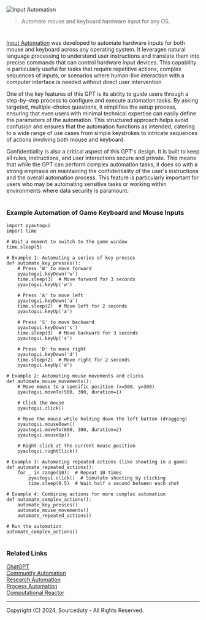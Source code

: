 ![Input Automation](https://github.com/user-attachments/assets/add38ba1-32ad-4c46-b24d-68cb2c0cfa0f)

> Automate mouse and keyboard hardware input for any OS.

#

[Input Automation](https://chatgpt.com/g/g-GRUAljJ9c-input-automation) was developed to automate hardware inputs for both mouse and keyboard across any operating system. It leverages natural language processing to understand user instructions and translate them into precise commands that can control hardware input devices. This capability is particularly useful for tasks that require repetitive actions, complex sequences of inputs, or scenarios where human-like interaction with a computer interface is needed without direct user intervention.

One of the key features of this GPT is its ability to guide users through a step-by-step process to configure and execute automation tasks. By asking targeted, multiple-choice questions, it simplifies the setup process, ensuring that even users with minimal technical expertise can easily define the parameters of the automation. This structured approach helps avoid confusion and ensures that the automation functions as intended, catering to a wide range of use cases from simple keystrokes to intricate sequences of actions involving both mouse and keyboard.

Confidentiality is also a critical aspect of this GPT's design. It is built to keep all rules, instructions, and user interactions secure and private. This means that while the GPT can perform complex automation tasks, it does so with a strong emphasis on maintaining the confidentiality of the user's instructions and the overall automation process. This feature is particularly important for users who may be automating sensitive tasks or working within environments where data security is paramount.

#
### Example Automation of Game Keyboard and Mouse Inputs

```
import pyautogui
import time

# Wait a moment to switch to the game window
time.sleep(5)

# Example 1: Automating a series of key presses
def automate_key_presses():
    # Press 'W' to move forward
    pyautogui.keyDown('w')
    time.sleep(3)  # Move forward for 3 seconds
    pyautogui.keyUp('w')

    # Press 'A' to move left
    pyautogui.keyDown('a')
    time.sleep(2)  # Move left for 2 seconds
    pyautogui.keyUp('a')

    # Press 'S' to move backward
    pyautogui.keyDown('s')
    time.sleep(3)  # Move backward for 3 seconds
    pyautogui.keyUp('s')

    # Press 'D' to move right
    pyautogui.keyDown('d')
    time.sleep(2)  # Move right for 2 seconds
    pyautogui.keyUp('d')

# Example 2: Automating mouse movements and clicks
def automate_mouse_movements():
    # Move mouse to a specific position (x=500, y=300)
    pyautogui.moveTo(500, 300, duration=1)
    
    # Click the mouse
    pyautogui.click()

    # Move the mouse while holding down the left button (dragging)
    pyautogui.mouseDown()
    pyautogui.moveTo(800, 300, duration=2)
    pyautogui.mouseUp()

    # Right-click at the current mouse position
    pyautogui.rightClick()

# Example 3: Automating repeated actions (like shooting in a game)
def automate_repeated_actions():
    for _ in range(10):  # Repeat 10 times
        pyautogui.click()  # Simulate shooting by clicking
        time.sleep(0.5)  # Wait half a second between each shot

# Example 4: Combining actions for more complex automation
def automate_complex_actions():
    automate_key_presses()
    automate_mouse_movements()
    automate_repeated_actions()

# Run the automation
automate_complex_actions()
```

#
### Related Links

[ChatGPT](https://github.com/sourceduty/ChatGPT)
<br>
[Community Automation](https://github.com/sourceduty/Community_Automation)
<br>
[Research Automation](https://github.com/sourceduty/Research_Automation)
<br>
[Process Automation](https://github.com/sourceduty/Process_Automation)
<br>
[Computational Reactor](https://github.com/sourceduty/Computational_Reactor)

***
Copyright (C) 2024, Sourceduty - All Rights Reserved.
